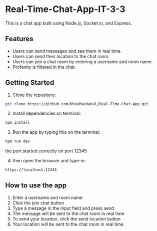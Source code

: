# Real-Time-Chat-App-IT-3-3

This is a chat app built using Node.js, Socket.io, and Express.

## Features

* Users can send messages and see them in real time.
* Users can send their location to the chat room.
* Users can join a chat room by entering a username and room name.
* Profanity is filtered in the chat.

## Getting Started

1. Clone the repository:
```bash 
git clone https://github.com/KheaMaeHabal/Real-Time-Chat-App.git
```
2. Install dependencies on terminal:
```bash 
npm install 
```
3. Run the app by typing this on the terminal:
```bash 
npm run dev
```
the port started correctly on port 12345

4. then open the browser and type-in:
```bash 
https://localhost:12345
```

## How to use the app

1. Enter a username and room name
2. Click the join chat button
3. Type a message in the input field and press send
4. The message will be sent to the chat room in real time
5. To send your location, click the send location button
6. Your location will be sent to the chat room in real time.
